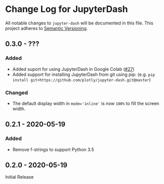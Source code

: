 # Change Log for JupyterDash
All notable changes to `jupyter-dash` will be documented in this file.
This project adheres to [Semantic Versioning](http://semver.org/).

## 0.3.0 - ???
### Added
 - Added suport for using JupyterDash in Google Colab ([#27](https://github.com/plotly/jupyter-dash/pull/27))
 - Added support for installing JupyterDash from git using pip: (e.g. `pip install git+https://github.com/plotly/jupyter-dash.git@master`)

### Changed
 - The default display width in `mode='inline'` is now `100%` to fill the screen width. 

## 0.2.1 - 2020-05-19
### Added
 - Remove f-strings to support Python 3.5

## 0.2.0 - 2020-05-19
Initial Release

